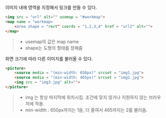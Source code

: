 이미지 내에 영역을 지정해서 링크를 만들 수 있다.
```html
<img src = "url" alt="" usemap = "#workmap">
<map name = "workmap>
    <area shape = "rect" coords = "1,2,3,4" href = "url2" alt="">
</map>
```
>* usemap의 값은 map name
>* shape는 도형의 형태를 정해줌

화면 크기에 따라 다른 이미지를 불러올 수 있다.
```html
<picture>
    <source media = "(min-width: 650px)" srcset = "img1.jpg">
    <source media = "(min-width: 465px)" srcset = "img2.jpg">
    <img src = "img3.jpg" alt="">
</picture>
```
>* img 는 항상 마지막에 위치시킴. 조건에 맞지 않거나 지원하지 않는 브라우저에 적용.
>* min-width : 650px까지는 1을, 더 줄여서 465까지는 2를 불러옴.


